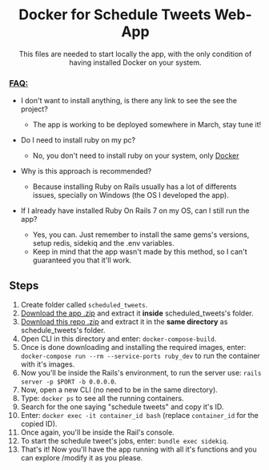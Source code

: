 <h1 align="center">Docker for Schedule Tweets Web-App</h1>

<p align="center">This files are needed to start locally the app, with the only condition of having installed Docker on your system.</p>

<h3><u>FAQ:</u></h3>

* I don't want to install anything, is there any link to see the see the project?
  * The app is working to be deployed somewhere in March, stay tune it!

* Do I need to install ruby on my pc?
  * No, you don't need to install ruby on your system, only [Docker](https://www.docker.com/)
  
* Why is this approach is recommended?
  * Because installing Ruby on Rails usually has a lot of differents issues, specially on Windows (the OS I developed the app).

* If I already have installed Ruby On Rails 7 on my OS, can I still run the app?
  * Yes, you can. Just remember to install the same gems's versions, setup redis, sidekiq and the .env variables.
  * Keep in mind that the app wasn't made by this method, so I can't guaranteed you that it'll work.

<h2>Steps</h2>

1. Create folder called `scheduled_tweets`.
2. [Download the app .zip](https://github.com/EmanuelRodriguezBedeman/Rails---Scheduled-Tweets/archive/refs/heads/main.zip) and extract it **inside** scheduled_tweets's folder.
3. [Download this repo .zip](https://github.com/EmanuelRodriguezBedeman/Docker-ScheduleTweets/archive/refs/heads/main.zip]) and extract it in the **same directory** as schedule_tweets's folder.
4. Open CLI in this directory and enter: `docker-compose-build`.
5. Once is done downloading and installing the required images, enter: `docker-compose run --rm --service-ports ruby_dev` to run the container with it's images.
6. Now you'll be inside the Rails's environment, to run the server use: `rails server -p $PORT -b 0.0.0.0`.
7. Now, open a new CLI (no need to be in the same directory).
8. Type: `docker ps` to see all the running containers.
9. Search for the one saying "schedule tweets" and copy it's ID.
10. Enter: `docker exec -it container_id bash` (replace `container_id` for the copied ID).
11. Once again, you'll be inside the Rail's console.
12. To start the schedule tweet's jobs, enter: `bundle exec sidekiq`.
13. That's it! Now you'll have the app running with all it's functions and you can explore /modify it as you please.